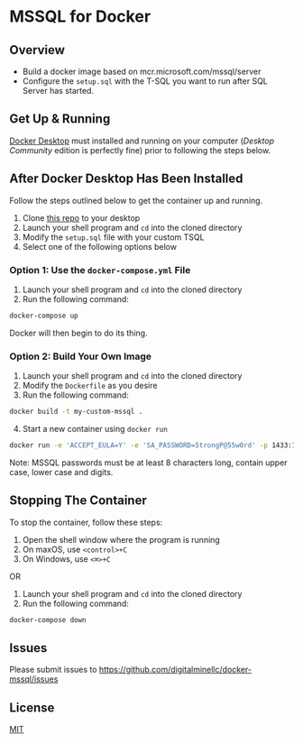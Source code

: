 # MSSQL for Docker

## Overview

* Build a docker image based on mcr.microsoft.com/mssql/server
* Configure the `setup.sql` with the T-SQL you want to run after SQL Server has started.

## Get Up & Running

[Docker Desktop](https://www.docker.com/products/docker-desktop) must installed and running on your computer (*Desktop Community* edition is perfectly fine) prior to following the steps below.

## After Docker Desktop Has Been Installed

Follow the steps outlined below to get the container up and running.

1. Clone [this repo](https://github.com/digitalminellc/docker-mssql.git) to your desktop
2. Launch your shell program and `cd` into the cloned directory
3. Modify the `setup.sql` file with your custom TSQL
4. Select one of the following options below

### Option 1: Use the `docker-compose.yml` File

1. Launch your shell program and `cd` into the cloned directory
2. Run the following command:

  ```bash
  docker-compose up
  ```

Docker will then begin to do its thing.

### Option 2: Build Your Own Image

1. Launch your shell program and `cd` into the cloned directory
2. Modify the `Dockerfile` as you desire
3. Run the following command:

  ```bash
  docker build -t my-custom-mssql .
  ```

4. Start a new container using `docker run`

  ```bash
  docker run -e 'ACCEPT_EULA=Y' -e 'SA_PASSWORD=5trongP@55w0rd' -p 1433:1433 --name sql1 -d my-custom-mssql
  ```

Note: MSSQL passwords must be at least 8 characters long, contain upper case, lower case and digits.

## Stopping The Container

To stop the container, follow these steps:

1. Open the shell window where the program is running
2. On maxOS, use `<control>+C`
3. On Windows, use `<⌘>+C`

OR

1. Launch your shell program and `cd` into the cloned directory
2. Run the following command:

  ```bash
  docker-compose down
  ```

## Issues

Please submit issues to <https://github.com/digitalminellc/docker-mssql/issues>

## License

[MIT](LICENSE)
